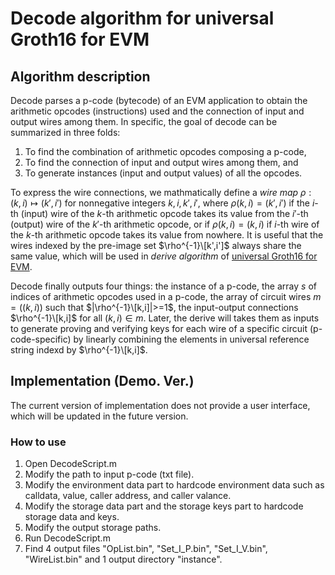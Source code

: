 # Decode algorithm for universal Groth16 for EVM

## Algorithm description
Decode parses a p-code (bytecode) of an EVM application to obtain the arithmetic opcodes (instructions) used and the connection of input and output wires among them. In specific, the goal of decode can be summarized in three folds:
1. To find the combination of arithmetic opcodes composing a p-code,
2. To find the connection of input and output wires among them, and
3. To generate instances (input and output values) of all the opcodes.

To express the wire connections, we mathmatically define a *wire map* $\rho: (k, i)\mapsto (k', i')$ for nonnegative integers $k, i, k', i'$, where $\rho(k,i) = (k',i')$ if the $i$-th (input) wire of the $k$-th arithmetic opcode takes its value from the $i'$-th (output) wire of the $k'$-th arithmetic opcode, or if $\rho(k,i) = (k,i)$ if $i$-th wire of the $k$-th arithmetic opcode takes its value from nowhere. It is useful that the wires indexed by the pre-image set $\rho^{-1}\[k',i']$ always share the same value, which will be used in *derive algorithm* of [universal Groth16 for EVM](https://github.com/Onther-Tech/UniGro16js/blob/master/README.md).

Decode finally outputs four things: the instance of a p-code, the array $s$ of indices of arithmetic opcodes used in a p-code, the array of circuit wires  $m=((k,i))$ such that $|\rho^{-1}\[k,i]|>=1$, the input-output connections $\rho^{-1}\[k,i]$ for all $(k,i) \in m$. Later, the derive will takes them as inputs to generate proving and verifying keys for each wire of a specific circuit (p-code-specific) by linearly combining the elements in universal reference string indexd by $\rho^{-1}\[k,i]$.

## Implementation (Demo. Ver.)
The current version of implementation does not provide a user interface, which will be updated in the future version.

### How to use
1. Open DecodeScript.m
2. Modify the path to input p-code (txt file).
3. Modify the environment data part to hardcode environment data such as calldata, value, caller address, and caller valance.
4. Modify the storage data part and the storage keys part to hardcode storage data and keys.
5. Modify the output storage paths.
6. Run DecodeScript.m
7. Find 4 output files "OpList.bin", "Set_I_P.bin", "Set_I_V.bin", "WireList.bin" and 1 output directory "instance".
